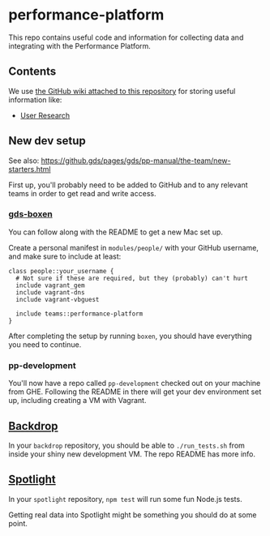 performance-platform
====================

This repo contains useful code and information for collecting data and integrating with
the Performance Platform.

## Contents

We use [the GitHub wiki attached to this repository](https://github.com/alphagov/performance-platform/wiki)
for storing useful information like:

- [User Research](https://github.com/alphagov/performance-platform/wiki/User-Research)

## New dev setup

See also: https://github.gds/pages/gds/pp-manual/the-team/new-starters.html

First up, you'll probably need to be added to GitHub and to any relevant
teams in order to get read and write access.

### [gds-boxen](https://github.com/alphagov/gds-boxen)

You can follow along with the README to get a new Mac set up.

Create a personal manifest in `modules/people/` with your GitHub username, and
make sure to include at least:

    class people::your_username {
      # Not sure if these are required, but they (probably) can't hurt
      include vagrant_gem
      include vagrant-dns
      include vagrant-vbguest

      include teams::performance-platform
    }

After completing the setup by running `boxen`, you should have everything you
need to continue.

### pp-development

You'll now have a repo called `pp-development` checked out on your machine from
GHE. Following the README in there will get your dev environment set up,
including creating a VM with Vagrant.

## [Backdrop](https://github.com/alphagov/backdrop)

In your `backdrop` repository, you should be able to `./run_tests.sh` from inside
your shiny new development VM. The repo README has more info.

## [Spotlight](https://github.com/alphagov/spotlight)

In your `spotlight` repository, `npm test` will run some fun Node.js tests.

Getting real data into Spotlight might be something you should do at some
point.
